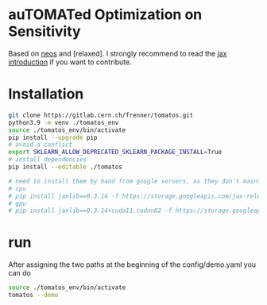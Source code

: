 # auTOMATed Optimization on Sensitivity
Based on [neos](https://github.com/gradhep/neos) and [relaxed]. I strongly recommend to read the [jax introduction](https://jax.readthedocs.io/en/latest/tutorials.html) if you want to contribute.

# Installation
```bash
git clone https://gitlab.cern.ch/frenner/tomatos.git
python3.9 -m venv ./tomatos_env
source ./tomatos_env/bin/activate
pip install --upgrade pip
# avoid a conflict
export SKLEARN_ALLOW_DEPRECATED_SKLEARN_PACKAGE_INSTALL=True 
# install dependencies
pip install --editable ./tomatos

# need to install them by hand from google servers, as they don't maintain older versions on PyPI
# cpu
# pip install jaxlib==0.3.14 -f https://storage.googleapis.com/jax-releases/jax_releases.html
# gpu
# pip install jaxlib==0.3.14+cuda11.cudnn82 -f https://storage.googleapis.com/jax-releases/jax_cuda_releases.html

```

# run 
After assigning the two paths at the beginning of the config/demo.yaml you can do
```bash
source ./tomatos_env/bin/activate
tomatos --demo
```